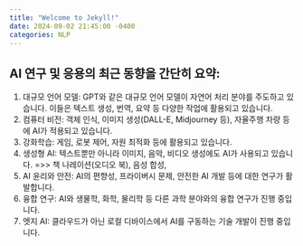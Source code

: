 ```yaml
---
title: "Welcome to Jekyll!"
date: 2024-09-02 21:45:00 -0400
categories: NLP
---
```



## AI 연구 및 응용의 최근 동향을 간단히 요약:

1.	대규모 언어 모델: GPT와 같은 대규모 언어 모델이 자연어 처리 분야를 주도하고 있습니다. 이들은 텍스트 생성, 번역, 요약 등 다양한 작업에 활용되고 있습니다.
2.	컴퓨터 비전: 객체 인식, 이미지 생성(DALL-E, Midjourney 등), 자율주행 차량 등에 AI가 적용되고 있습니다.
3.	강화학습: 게임, 로봇 제어, 자원 최적화 등에 활용되고 있습니다.
4.	생성형 AI: 텍스트뿐만 아니라 이미지, 음악, 비디오 생성에도 AI가 사용되고 있습니다. =>> 책 나레이션(오디오 북), 음성 합성, 
5.	AI 윤리와 안전: AI의 편향성, 프라이버시 문제, 안전한 AI 개발 등에 대한 연구가 활발합니다.
6.	융합 연구: AI와 생물학, 화학, 물리학 등 다른 과학 분야와의 융합 연구가 진행 중입니다.
7.	엣지 AI: 클라우드가 아닌 로컬 디바이스에서 AI를 구동하는 기술 개발이 진행 중입니다.


